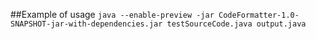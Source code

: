 ##Example of usage
``java --enable-preview -jar CodeFormatter-1.0-SNAPSHOT-jar-with-dependencies.jar testSourceCode.java output.java``